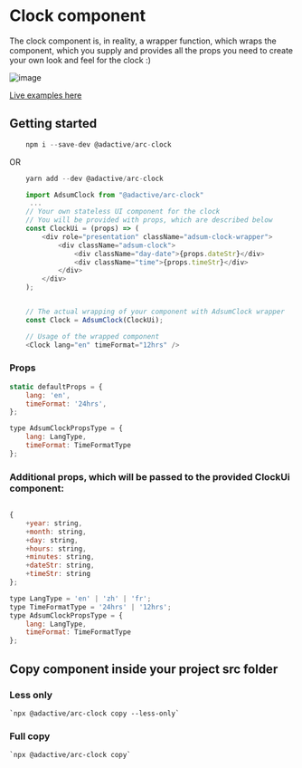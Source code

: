 # Clock component

The clock component is, in reality, a wrapper function, which wraps the component, which you supply and provides all the props you need to create your own look and feel for the clock :)

![image](https://user-images.githubusercontent.com/6003532/39854315-ce02252c-5459-11e8-826a-f59717fbff0f.png)

[Live examples here](https://adactivesas.github.io/adsum-react-components/packages/adsum-clock/examples/index.html)

## Getting started

```javascript
    npm i --save-dev @adactive/arc-clock
```
OR
```javascript
    yarn add --dev @adactive/arc-clock
```

```javascript
    import AdsumClock from "@adactive/arc-clock"
     ...
    // Your own stateless UI component for the clock
    // You will be provided with props, which are described below
    const ClockUi = (props) => (
        <div role="presentation" className="adsum-clock-wrapper">
            <div className="adsum-clock">
                <div className="day-date">{props.dateStr}</div>
                <div className="time">{props.timeStr}</div>
            </div>
        </div>
    );


    // The actual wrapping of your component with AdsumClock wrapper
    const Clock = AdsumClock(ClockUi);

    // Usage of the wrapped component
    <Clock lang="en" timeFormat="12hrs" />
```

### Props
 
```javascript
static defaultProps = {
    lang: 'en',
    timeFormat: '24hrs',
};

type AdsumClockPropsType = {
    lang: LangType,
    timeFormat: TimeFormatType
};
```

### Additional props, which will be passed to the provided ClockUi component:

```javascript

{
    +year: string,
    +month: string,
    +day: string,
    +hours: string,
    +minutes: string,
    +dateStr: string,
    +timeStr: string
};

```

```javascript
type LangType = 'en' | 'zh' | 'fr';
type TimeFormatType = '24hrs' | '12hrs';
type AdsumClockPropsType = {
    lang: LangType,
    timeFormat: TimeFormatType
};
```


## Copy component inside your project src folder  

### Less only
    `npx @adactive/arc-clock copy --less-only`
    
### Full copy
    `npx @adactive/arc-clock copy`
